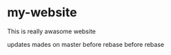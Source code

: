 # my-website

This is really awasome website

updates mades on master before rebase
before rebase


